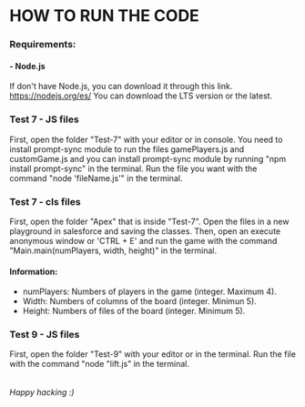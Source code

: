 # HOW TO RUN THE CODE

### Requirements:

#### - Node.js
If don't have Node.js, you can download it through this link.
https://nodejs.org/es/
You can download the LTS version or the latest.

### Test 7 - JS files
First, open the folder "Test-7" with your editor or in console.
You need to install prompt-sync module to run the files gamePlayers.js and customGame.js and
you can install prompt-sync module by running "npm install prompt-sync" in the terminal.
Run the file you want with the command "node 'fileName.js'" in the terminal.

### Test 7 - cls files
First, open the folder "Apex" that is inside "Test-7".
Open the files in a new playground in salesforce and saving the classes.
Then, open an execute anonymous window or 'CTRL + E' and run the game
with the command "Main.main(numPlayers, width, height)" in the terminal.
#### Information:
- numPlayers: Numbers of players in the game (integer. Maximum 4).
- Width: Numbers of columns of the board (integer. Minimun 5).
- Height: Numbers of files of the board (integer. Minimum 5).

### Test 9 - JS files
First, open the folder "Test-9" with your editor or in the terminal.
Run the file with the command "node "lift.js" in the terminal.

###### 
###### Happy hacking :)